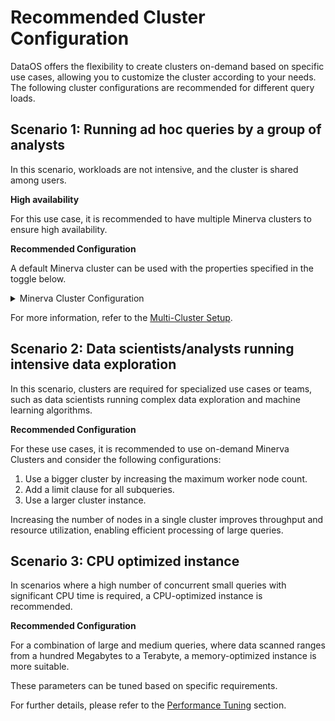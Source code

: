 # Recommended Cluster Configuration

DataOS offers the flexibility to create clusters on-demand based on specific use cases, allowing you to customize the cluster according to your needs. The following cluster configurations are recommended for different query loads.

## Scenario 1: Running ad hoc queries by a group of analysts

In this scenario, workloads are not intensive, and the cluster is shared among users.

**High availability**

For this use case, it is recommended to have multiple Minerva clusters to ensure high availability.

**Recommended Configuration**

A default Minerva cluster can be used with the properties specified in the toggle below.

<details>
<summary>Minerva Cluster Configuration</summary>

```yaml
name: minervab
version: v1    
type: cluster
description: the default minerva cluster b
tags:
- cluster
- minerva
cluster:                          
nodeSelector:
    "dataos.io/purpose": "query"
toleration: query
runAsApiKey: api-key
minerva:            
    replicas: 2
    resources:
    limits:
        cpu: 2000m
        memory: 4Gi
    requests:
        cpu: 2000m
        memory: 4Gi
    debug:
    logLevel: INFO
    trinoLogLevel: ERROR
```
</details>

For more information, refer to the [Multi-Cluster Setup](../cluster/case_scenarios.md#multi-cluster-setup).

## Scenario 2: Data scientists/analysts running intensive data exploration

In this scenario, clusters are required for specialized use cases or teams, such as data scientists running complex data exploration and machine learning algorithms.

**Recommended Configuration**

For these use cases, it is recommended to use on-demand Minerva Clusters and consider the following configurations:

1. Use a bigger cluster by increasing the maximum worker node count.
2. Add a limit clause for all subqueries.
3. Use a larger cluster instance.

Increasing the number of nodes in a single cluster improves throughput and resource utilization, enabling efficient processing of large queries.


## Scenario 3: CPU optimized instance

In scenarios where a high number of concurrent small queries with significant CPU time is required, a CPU-optimized instance is recommended.

**Recommended Configuration**

For a combination of large and medium queries, where data scanned ranges from a hundred Megabytes to a Terabyte, a memory-optimized instance is more suitable.

These parameters can be tuned based on specific requirements.

For further details, please refer to the [Performance Tuning](../cluster/performance_tuning.md) section.